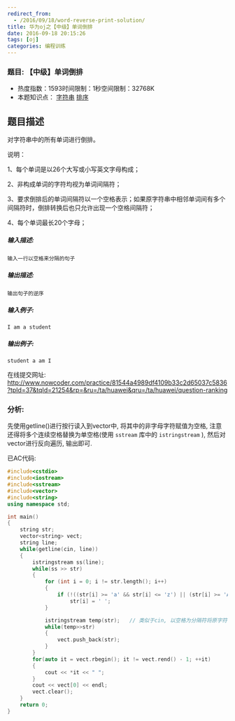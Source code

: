 ```yaml
---
redirect_from:
  - /2016/09/18/word-reverse-print-solution/
title: 华为oj之【中级】单词倒排
date: 2016-09-18 20:15:26
tags: [oj]
categories: 编程训练
---
```


### 题目: 【中级】单词倒排

- 热度指数：1593时间限制：1秒空间限制：32768K
- 本题知识点： [字符串](http://www.nowcoder.com/questionCenter?questionTypes=000100&mutiTagIds=579) [排序](http://www.nowcoder.com/questionCenter?questionTypes=000100&mutiTagIds=590)


## 题目描述

对字符串中的所有单词进行倒排。

说明：

1、每个单词是以26个大写或小写英文字母构成；

2、非构成单词的字符均视为单词间隔符；

3、要求倒排后的单词间隔符以一个空格表示；如果原字符串中相邻单词间有多个间隔符时，倒排转换后也只允许出现一个空格间隔符；

4、每个单词最长20个字母；

##### **输入描述:**

```
输入一行以空格来分隔的句子
```

##### **输出描述:**

```
输出句子的逆序
```

##### **输入例子:**

```
I am a student
```

##### **输出例子:**

```
student a am I
```



在线提交网址: http://www.nowcoder.com/practice/81544a4989df4109b33c2d65037c5836?tpId=37&tqId=21254&rp=&ru=/ta/huawei&qru=/ta/huawei/question-ranking



### 分析:

先使用getline()进行按行读入到vector中, 将其中的非字母字符赋值为空格, 注意还得将多个连续空格替换为单空格(使用 `sstream` 库中的 `istringstream` ), 然后对vector进行反向遍历, 输出即可.



已AC代码:

```cpp
#include<cstdio>
#include<iostream>
#include<sstream>
#include<vector>
#include<string>
using namespace std;

int main()
{
	string str;
	vector<string> vect;
	string line;
	while(getline(cin, line))
	{
		istringstream ss(line);
		while(ss >> str)
		{
			for (int i = 0; i != str.length(); i++)
			{
				if (!((str[i] >= 'a' && str[i] <= 'z') || (str[i] >= 'A' && str[i] <= 'Z')))
					str[i] = ' ';
			}

			istringstream temp(str);   // 类似于cin, 以空格为分隔符将原字符串中的子字符串保存
			while(temp>>str) 
			{
				vect.push_back(str);
			}
		}
		for(auto it = vect.rbegin(); it != vect.rend() - 1; ++it)
		{
			cout << *it << " ";
		}
		cout << vect[0] << endl;
		vect.clear();
	}
	return 0;
}
```

